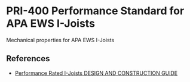 # PRI-400 Performance Standard for APA EWS I-Joists

Mechanical properties for APA EWS I-Joists

## References

- [Performance Rated I-Joists DESIGN AND CONSTRUCTION GUIDE](https://apawood-europe.org/wp-content/uploads/2020/05/Z725-I-joists.pdf)
